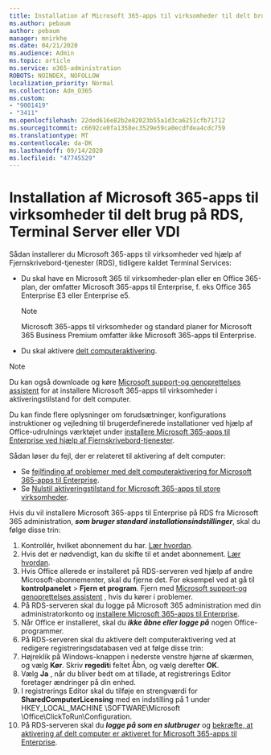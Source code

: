 ```yaml
---
title: Installation af Microsoft 365-apps til virksomheder til delt brug på RDS, Terminal Server eller VDI
ms.author: pebaum
author: pebaum
manager: mnirkhe
ms.date: 04/21/2020
ms.audience: Admin
ms.topic: article
ms.service: o365-administration
ROBOTS: NOINDEX, NOFOLLOW
localization_priority: Normal
ms.collection: Adm_O365
ms.custom:
- "9001419"
- "3411"
ms.openlocfilehash: 22ded616e82b2e82023b55a1d3ca6251cfb71712
ms.sourcegitcommit: c6692ce0fa1358ec3529e59ca0ecdfdea4cdc759
ms.translationtype: MT
ms.contentlocale: da-DK
ms.lasthandoff: 09/14/2020
ms.locfileid: "47745529"
---
```

# <a name="deploying-microsoft-365-apps-for-enterprise-for-shared-use-on-rds-terminal-server-or-vdi"></a>Installation af Microsoft 365-apps til virksomheder til delt brug på RDS, Terminal Server eller VDI

Sådan installerer du Microsoft 365-apps til virksomheder ved hjælp af Fjernskrivebord-tjenester (RDS), tidligere kaldet Terminal Services:
- Du skal have en Microsoft 365 til virksomheder-plan eller en Office 365-plan, der omfatter Microsoft 365-apps til Enterprise, f. eks Office 365 Enterprise E3 eller Enterprise e5.
   > [!NOTE] 
   > Microsoft 365-apps til virksomheder og standard planer for Microsoft 365 Business Premium omfatter ikke Microsoft 365-apps til Enterprise.
- Du skal aktivere [delt computeraktivering](https://docs.microsoft.com/DeployOffice/overview-shared-computer-activation).

> [!NOTE]
> Du kan også downloade og køre [Microsoft support-og genoprettelses assistent](https://aka.ms/SaRA_OfficeSCA_M365Portal) for at installere Microsoft 365-apps til virksomheder i aktiveringstilstand for delt computer.

Du kan finde flere oplysninger om forudsætninger, konfigurations instruktioner og vejledning til brugerdefinerede installationer ved hjælp af Office-udrulnings værktøjet under [installere Microsoft 365-apps til Enterprise ved hjælp af Fjernskrivebord-tjenester](https://docs.microsoft.com/DeployOffice/deploy-microsoft-365-apps-remote-desktop-services).

Sådan løser du fejl, der er relateret til aktivering af delt computer:
- Se [fejlfinding af problemer med delt computeraktivering for Microsoft 365-apps til Enterprise](https://docs.microsoft.com/DeployOffice/troubleshoot-shared-computer-activation).
- Se [Nulstil aktiveringstilstand for Microsoft 365-apps til store virksomheder](https://go.microsoft.com/fwlink/?linkid=2109218).

Hvis du vil installere Microsoft 365-apps til Enterprise på RDS fra Microsoft 365 administration, ***som bruger standard installationsindstillinger***, skal du følge disse trin:

1.    Kontrollér, hvilket abonnement du har. [Lær hvordan](https://docs.microsoft.com/microsoft-365/admin/admin-overview/what-subscription-do-i-have).
2.    Hvis det er nødvendigt, kan du skifte til et andet abonnement. [Lær hvordan](https://docs.microsoft.com/microsoft-365/commerce/subscriptions/switch-to-a-different-plan).
3.    Hvis Office allerede er installeret på RDS-serveren ved hjælp af andre Microsoft-abonnementer, skal du fjerne det. For eksempel ved at gå til **kontrolpanelet**  >  **Fjern et program**. Fjern med [Microsoft support-og genoprettelses assistent](https://aka.ms/SARA-OfficeUninstall-Alchemy) , hvis du kører i problemer.
4.    På RDS-serveren skal du logge på Microsoft 365 administration med din administratorkonto og [installere Microsoft 365-apps til Enterprise](https://portal.office.com/OLS/MySoftware.aspx).
5.    Når Office er installeret, skal du ***ikke åbne eller logge på*** nogen Office-programmer.
6.    På RDS-serveren skal du aktivere delt computeraktivering ved at redigere registreringsdatabasen ved at følge disse trin:
   1. Højreklik på Windows-knappen i nederste venstre hjørne af skærmen, og vælg **Kør**. Skriv **regedit**i feltet Åbn, og vælg derefter **OK**.
   2. Vælg **Ja** , når du bliver bedt om at tillade, at registrerings Editor foretager ændringer på din enhed.
   3. I registrerings Editor skal du tilføje en strengværdi for **SharedComputerLicensing** med en indstilling på 1 under HKEY_LOCAL_MACHINE \SOFTWARE\Microsoft \Office\ClickToRun\Configuration.
   4. På RDS-serveren skal du ***logge på som en slutbruger*** og [bekræfte, at aktivering af delt computer er aktiveret for Microsoft 365-apps til Enterprise](https://docs.microsoft.com/DeployOffice/troubleshoot-shared-computer-activation#verify-that-activation-for-microsoft-365-apps-succeeded).

